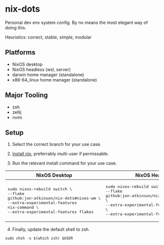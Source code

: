 # nix-dots

Personal dev env system config. By no means the most elegant way of doing this.

Heuristics: correct, stable, simple, modular

## Platforms

- NixOS desktop
- NixOS headless (wsl, server)
- darwin home manager (standalone)
- x86-64_linux home manager (standalone)

## Major Tooling

- zsh
- zellij
- nvim

## Setup

1. Select the correct branch for your use case.

2. [Install nix](https://nixos.org/download/), preferrably multi-user if permissable.

3. Run the relevant install command for your use case.

| NixOS Desktop                                                                                                                                                                       | NixOS Headless                                                                                                                                                                       | Darwin Home Manager                                                                                                                                                                    | x86-64_linux Home Manager                                                                                                                                                                              |
| ----------------------------------------------------------------------------------------------------------------------------------------------------------------------------------- | ------------------------------------------------------------------------------------------------------------------------------------------------------------------------------------ | -------------------------------------------------------------------------------------------------------------------------------------------------------------------------------------- | ------------------------------------------------------------------------------------------------------------------------------------------------------------------------------------------------------ |
| <pre>sudo nixos-rebuild switch \\<br>--flake github:jon-atkinson/nix-dots#nixos-wm \\<br>--extra-experimental-features nix-command \\<br>--extra-experimental-features flakes</pre> | <pre>sudo nixos-rebuild switch \\<br>--flake github:jon-atkinson/nix-dots#nixos-wsl \\<br>--extra-experimental-features nix-command \\<br>--extra-experimental-features flakes</pre> | <pre>nix run github:jon-atkinson/nix-dots#homeConfigurations.darwin.activationPackage \\<br>--extra-experimental-features nix-command \\<br>--extra-experimental-features flakes</pre> | <pre>nix run github:jon-atkinson/nix-dots#homeConfigurations.linux-generic-headless.activationPackage \\<br>--extra-experimental-features nix-command \\<br>--extra-experimental-features flakes</pre> |

4. Finally, update the default shell to zsh.

```
sudo chsh -s $(which zsh) $USER
```
